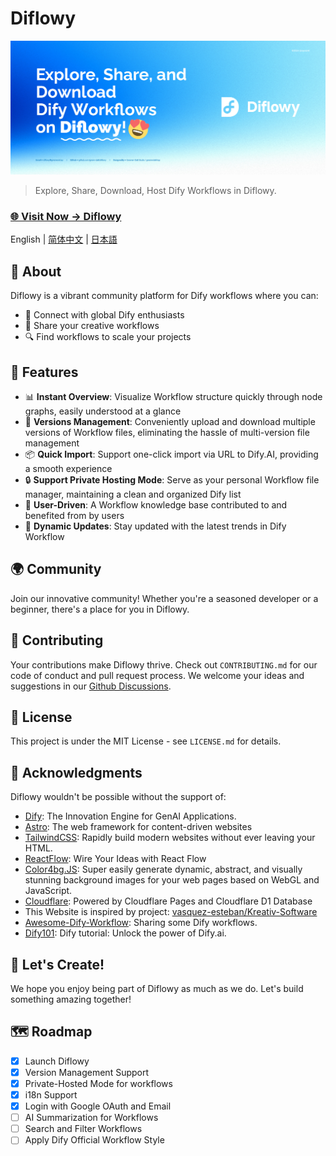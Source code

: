 # Diflowy

![Diflowy](og_en.jpg)

> Explore, Share, Download, Host Dify Workflows in Diflowy.

### [🌐 Visit Now → Diflowy](https://diflowy.greenerai.top/)

English | [简体中文](README_CN.md) | [日本語](README_JP.md)

## 🚀 About

Diflowy is a vibrant community platform for Dify workflows where you can:

- 🔗 Connect with global Dify enthusiasts
- 🎨 Share your creative workflows
- 🔍 Find workflows to scale your projects

## 🌟 Features

- 📊 **Instant Overview**: Visualize Workflow structure quickly through node graphs, easily understood at a glance
- 📂 **Versions Management**: Conveniently upload and download multiple versions of Workflow files, eliminating the hassle of multi-version file management
- 📦 **Quick Import**: Support one-click import via URL to Dify.AI, providing a smooth experience
- 🔒 **Support Private Hosting Mode**: Serve as your personal Workflow file manager, maintaining a clean and organized Dify list
- 👥 **User-Driven**: A Workflow knowledge base contributed to and benefited from by users
- 🔔 **Dynamic Updates**: Stay updated with the latest trends in Dify Workflow

## 🌍 Community

Join our innovative community! Whether you're a seasoned developer or a beginner, there's a place for you in Diflowy.

## 🤝 Contributing

Your contributions make Diflowy thrive. Check out `CONTRIBUTING.md` for our code of conduct and pull request process. We welcome your ideas and suggestions in our [Github Discussions](https://github.com/green-dalii/diflowy/discussions).

## 📄 License

This project is under the MIT License - see `LICENSE.md` for details.

## 💖 Acknowledgments

Diflowy wouldn't be possible without the support of:

- [Dify](https://github.com/langgenius/dify): The Innovation Engine for GenAI Applications.
- [Astro](https://astro.build/): The web framework for content-driven websites
- [TailwindCSS](https://tailwindcss.com/): Rapidly build modern websites without ever leaving your HTML.
- [ReactFlow](https://reactflow.dev/): Wire Your Ideas with React Flow
- [Color4bg.JS](https://github.com/winterx/color4bg.js): Super easily generate dynamic, abstract, and visually stunning background images for your web pages based on WebGL and JavaScript.
- [Cloudflare](https://www.cloudflare.com): Powered by Cloudflare Pages and Cloudflare D1 Database
- This Website is inspired by project: [vasquez-esteban/Kreativ-Software](https://github.com/vasquez-esteban/kreativ-software)
- [Awesome-Dify-Workflow](https://github.com/svcvit/Awesome-Dify-Workflow): Sharing some Dify workflows.
- [Dify101](https://dify101.com/): Dify tutorial: Unlock the power of Dify.ai.

## 🎉 Let's Create!

We hope you enjoy being part of Diflowy as much as we do. Let's build something amazing together!

## 🗺️ Roadmap

- [x] Launch Diflowy
- [x] Version Management Support
- [x] Private-Hosted Mode for workflows
- [x] i18n Support
- [x] Login with Google OAuth and Email
- [ ] AI Summarization for Workflows
- [ ] Search and Filter Workflows
- [ ] Apply Dify Official Workflow Style